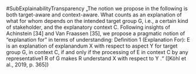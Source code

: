 #SubExplainabilityTransparency
„The notion we propose in the following is both target-aware and context-aware. What counts as an explanation of what for whom depends on the intended target group G, i.e., a certain kind of stakeholder, and the explanatory context C. Following insights of Achinstein [34] and Van Fraassen [35], we propose a pragmatic notion of “explanation for” in terms of understanding: Definition 1 (Explanation For): E is an explanation of explanandum X with respect to aspect Y for target group G, in context C, if and only if the processing of E in context C by any representative1 R of G makes R understand X with respect to Y .“ ([Köhl et al., 2019, p. 365])